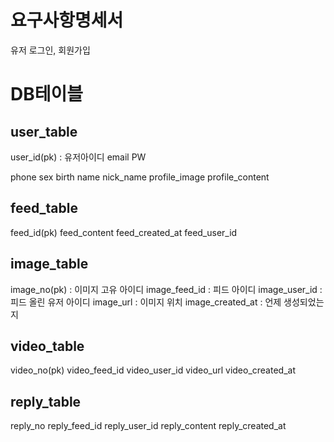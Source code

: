 # 요구사항명세서
유저 로그인, 회원가입


# DB테이블
## user_table
user_id(pk) : 유저아이디
email
PW

phone
sex
birth
name
nick_name
profile_image
profile_content
## feed_table
feed_id(pk)
feed_content
feed_created_at
feed_user_id

## image_table
image_no(pk) : 이미지 고유 아이디
image_feed_id : 피드 아이디
image_user_id : 피드 올린 유저 아이디
image_url : 이미지 위치
image_created_at : 언제 생성되었는지

## video_table
video_no(pk)
video_feed_id
video_user_id
video_url
video_created_at

## reply_table
reply_no
reply_feed_id
reply_user_id
reply_content
reply_created_at


 

